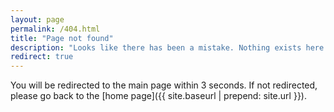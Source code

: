 ```yaml
---
layout: page
permalink: /404.html
title: "Page not found"
description: "Looks like there has been a mistake. Nothing exists here."
redirect: true
---
```


You will be redirected to the main page within 3 seconds. If not redirected, please go back to the [home page]({{ site.baseurl | prepend: site.url }}).

<script>
  setTimeout(function() {
    window.location.href = "{{ site.baseurl | prepend: site.url }}";
  }, 3000);
</script>
